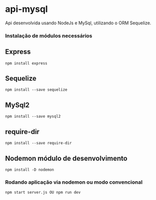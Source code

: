 # api-mysql
Api desenvolvida usando NodeJs e MySql, utilizando o ORM Sequelize.

### Instalação de módulos necessários

## Express

```
npm install express
```
## Sequelize

```
npm install --save sequelize
```

## MySql2

```
npm install --save mysql2
```
## require-dir

```
npm install --save require-dir
```

## Nodemon módulo de desenvolvimento

```
npm install -D nodemon
```

### Rodando aplicação via nodemon ou modo convencional

```
npm start server.js OU npm run dev
```
